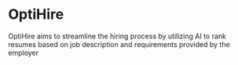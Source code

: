 # OptiHire
OptiHire aims to streamline the hiring process by utilizing AI to rank resumes based on job description and requirements provided by the employer
